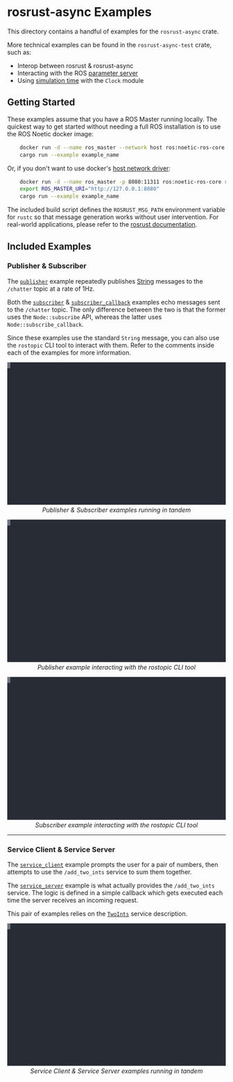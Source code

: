 # rosrust-async Examples

This directory contains a handful of examples for the `rosrust-async` crate. 

More technical examples can be found in the `rosrust-async-test` crate, such as: 
* Interop between rosrust & rosrust-async
* Interacting with the ROS [parameter server](https://wiki.ros.org/Parameter%20Server)
* Using [simulation time](https://wiki.ros.org/Clock#Using_Simulation_Time_from_the_.2Fclock_Topic) with the `Clock` module


## Getting Started

These examples assume that you have a ROS Master running locally. The quickest way to get started without needing a full ROS installation is to use the ROS Noetic docker image:

```bash
    docker run -d --name ros_master --network host ros:noetic-ros-core roscore
    cargo run --example example_name
```

Or, if you don't want to use docker's [host network driver](https://docs.docker.com/engine/network/drivers/host/):

```bash
    docker run -d --name ros_master -p 8080:11311 ros:noetic-ros-core roscore
    export ROS_MASTER_URI="http://127.0.0.1:8080"
    cargo run --example example_name
```

The included build script defines the `ROSRUST_MSG_PATH` environment variable for `rustc` so that message generation works without user intervention. For real-world applications, please refer to the [rosrust documentation](https://github.com/adnanademovic/rosrust?tab=readme-ov-file#message-generation).


## Included Examples
### Publisher & Subscriber
The [`publisher`](publisher.rs) example repeatedly publishes [String](https://docs.ros.org/en/melodic/api/std_msgs/html/msg/String.html) messages to the `/chatter` topic at a rate of 1Hz.

Both the [`subscriber`](subscriber.rs) & [`subscriber_callback`](subscriber_callback.rs) examples echo messages sent to the `/chatter` topic. The only difference between the two is that the former uses the `Node::subscribe` API, whereas the latter uses `Node::subscribe_callback`.

Since these examples use the standard `String` message, you can also use the `rostopic` CLI tool to interact with them. 
Refer to the comments inside each of the examples for more information.

<p align="center">
    <img src="./assets/example-pubsub.svg">
        <br>
        <i>Publisher & Subscriber examples running in tandem</i>
</p>
<p align="center">
    <img src="./assets/example-pub-rostopic.svg">
    <br>
    <i>Publisher example interacting with the rostopic CLI tool</i>
</p>
<p align="center">
    <img src="./assets/example-sub-rostopic.svg">
    <br>
    <i>Subscriber example interacting with the rostopic CLI tool</i>
</p>

---

### Service Client & Service Server
The [`service_client`](service_client.rs) example prompts the user for a pair of numbers, then attempts to use the `/add_two_ints` service to sum them together. 

The [`service_server`](service_server.rs) example is what actually provides the `/add_two_ints` service. The logic is defined in a simple callback which gets executed each time the server receives an incoming request.

This pair of examples relies on the [`TwoInts`](std_msgs/srv/TwoInts.srv) service description.


<p align="center">
    <img src="./assets/example-svcpair.svg">
    <br>
    <i>Service Client & Service Server examples running in tandem</i>
</p>